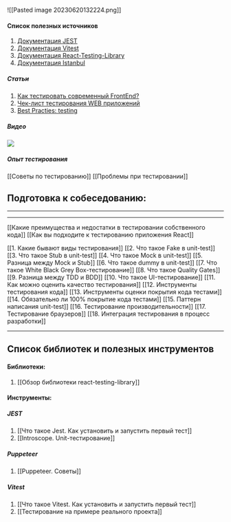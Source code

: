 ![[Pasted image 20230620132224.png]]

#### Список полезных источников

1. [Документация JEST](https://jestjs.io/docs/getting-started)
2. [Документация Vitest](https://vitest.dev/guide/)
3. [Документация React-Testing-Library](https://testing-library.com/docs/react-testing-library/intro/)
4. [Документация Istanbul](https://istanbul.js.org/)

##### Статьи 

1. [Как тестировать современный FrontEnd?](https://habr.com/ru/companies/samokat_tech/articles/704342/)
2. [Чек-лист тестирования WEB приложений](https://habr.com/ru/articles/542422/)
3. [Best Practies: testing](https://github.com/goldbergyoni/javascript-testing-best-practices/blob/master/readme-ru.md)

##### Видео

![](https://www.youtube.com/watch?v=e9DRhxRwsfU)

##### Опыт тестирования

[[Советы по тестированию]]
[[Проблемы при тестировании]]

## Подготовка к собеседованию:
___
___

[[Какие преимущества и недостатки в тестировании собственного кода]]
[[Как вы подходите к тестированию приложения React]]

[[1. Какие бывают виды тестирования]]
[[2. Что такое Fake в unit-test]]
[[3. Что такое Stub в unit-test]]
[[4. Что такое Mock в unit-test]]
[[5. Разница между Mock и Stub]]
[[6. Что такое dummy в unit-test]]
[[7. Что такое White Black Grey Box-тестирование]]
[[8. Что такое Quality Gates]]
[[9. Разница между TDD и BDD]]
[[10. Что такое UI-тестирование]]
[[11. Как можно оценить качество тестирования]]
[[12. Инструменты тестирования кода]]
[[13. Инструменты оценки покрытия кода тестами]]
[[14. Обязательно ли 100% покрытие кода тестами]]
[[15. Паттерн написания unit-test]]
[[16. Тестирование производительности]]
[[17. Тестирование браузеров]]
[[18. Интеграция тестирования в процесс разработки]]

___
## Список библиотек и полезных инструментов

#### Библиотеки:

1. [[Обзор библиотеки react-testing-library]]

#### Инструменты:

##### JEST
1. [[Что такое Jest. Как установить и запустить первый тест]]
2. [[Introscope. Unit-тестирование]]

##### Puppeteer
1. [[Puppeteer. Советы]]

##### Vitest
1. [[Что такое Vitest. Как установить и запустить первый тест]]
2. [[Тестирование на примере реального проекта]]